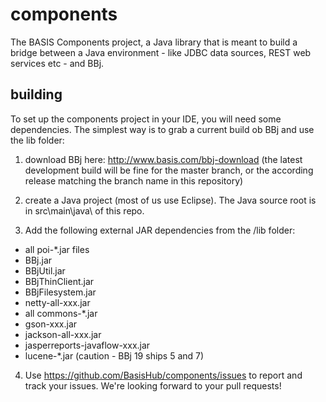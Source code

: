 components
==========

The BASIS Components project, a Java library that is meant to build a bridge between a Java environment - like JDBC data sources, REST web services etc - and BBj.

building
--------
To set up the components project in your IDE, you will need some dependencies. The simplest way is to grab a current build ob BBj and use the lib folder:

1. download BBj here: http://www.basis.com/bbj-download (the latest development build will be fine for the master branch, or the according  release matching the branch name in this repository)

2. create a Java project (most of us use Eclipse). The Java source root is in src\main\java\ of this repo.

3. Add the following external JAR dependencies from the <bbj>/lib folder:
- all poi-*.jar files 
- BBj.jar
- BBjUtil.jar
- BBjThinClient.jar
- BBjFilesystem.jar
- netty-all-xxx.jar
- all commons-*.jar
- gson-xxx.jar
- jackson-all-xxx.jar
- jasperreports-javaflow-xxx.jar
- lucene-*.jar (caution - BBj 19 ships 5 and 7)

4. Use https://github.com/BasisHub/components/issues to report and track your issues. We're looking forward to your pull requests!

